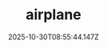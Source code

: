 ---
title: "airplane"
description: ""
image: "/uploads/photos/1761814544143-airplane.webp"
display: "/uploads/photos/1761814544143-airplane-display.webp"
thumbnail: "/uploads/photos/1761814544143-airplane-thumb.webp"
width: 6000
height: 4000
featured: true
date: 2025-10-30T08:55:44.147Z
order: 10
---